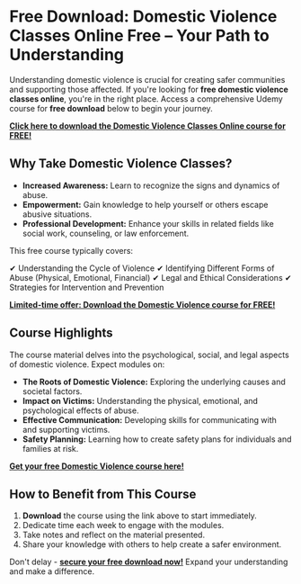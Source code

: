 # Free Download: Domestic Violence Classes Online Free – Your Path to Understanding

Understanding domestic violence is crucial for creating safer communities and supporting those affected. If you're looking for **free domestic violence classes online**, you're in the right place. Access a comprehensive Udemy course for **free download** below to begin your journey.

[**Click here to download the Domestic Violence Classes Online course for FREE!**](https://udemywork.com/domestic-violence-classes-online-free)

## Why Take Domestic Violence Classes?

*   **Increased Awareness:** Learn to recognize the signs and dynamics of abuse.
*   **Empowerment:** Gain knowledge to help yourself or others escape abusive situations.
*   **Professional Development:** Enhance your skills in related fields like social work, counseling, or law enforcement.

This free course typically covers:

✔ Understanding the Cycle of Violence
✔ Identifying Different Forms of Abuse (Physical, Emotional, Financial)
✔ Legal and Ethical Considerations
✔ Strategies for Intervention and Prevention

[**Limited-time offer: Download the Domestic Violence course for FREE!**](https://udemywork.com/domestic-violence-classes-online-free)

## Course Highlights

The course material delves into the psychological, social, and legal aspects of domestic violence. Expect modules on:

*   **The Roots of Domestic Violence:** Exploring the underlying causes and societal factors.
*   **Impact on Victims:** Understanding the physical, emotional, and psychological effects of abuse.
*   **Effective Communication:** Developing skills for communicating with and supporting victims.
*   **Safety Planning:** Learning how to create safety plans for individuals and families at risk.

[**Get your free Domestic Violence course here!**](https://udemywork.com/domestic-violence-classes-online-free)

## How to Benefit from This Course

1.  **Download** the course using the link above to start immediately.
2.  Dedicate time each week to engage with the modules.
3.  Take notes and reflect on the material presented.
4.  Share your knowledge with others to help create a safer environment.

Don't delay - **[secure your free download now!](https://udemywork.com/domestic-violence-classes-online-free)** Expand your understanding and make a difference.
